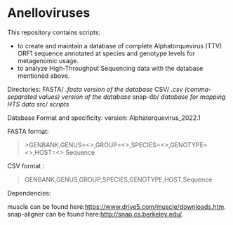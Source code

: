 # Anelloviruses

This repository contains scripts:
-  to create and maintain a database of complete Alphatorquevirus (TTV) ORF1 sequence annotated at species and genotype levels for metagenomic usage.
-  to analyze High-Throughput Sequencing data with the database mentioned above.


Directories: 
FASTA/      *.fasta version of the database*
CSV/        *.csv (comma-separated values) version of the database*
snap-db/    *database for mapping HTS data*
src/        *scripts*


Database Format and specificity: 
version: Alphatorquevirus_2022.1

FASTA format:
>\>GENBANK,GENUS=<>,GROUP=<>,SPECIES=<>,GENOTYPE=<>,HOST=<>
>Sequence

CSV format :
>GENBANK,GENUS,GROUP,SPECIES,GENOTYPE,HOST,Sequence

Dependencies:

muscle can be found here:<https://www.drive5.com/muscle/downloads.htm>.  
snap-aligner can be found here:<http://snap.cs.berkeley.edu/>.  

